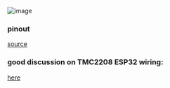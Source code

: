 
![image](image.jgp)

### pinout
[source](https://etkilesimliogrenme.com/uploads/images/2021/05/image_750x_608ff0faba267.jpg)


### good discussion on TMC2208 ESP32 wiring:
[here](https://github.com/teemuatlut/TMCStepper/issues/192)
